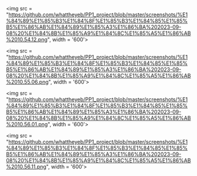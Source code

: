 
<img src = "https://github.com/whattheyeb/PP1_project/blob/master/screenshots/%E1%84%89%E1%85%B3%E1%84%8F%E1%85%B3%E1%84%85%E1%85%B5%E1%86%AB%E1%84%89%E1%85%A3%E1%86%BA%202023-09-08%20%E1%84%8B%E1%85%A9%E1%84%8C%E1%85%A5%E1%86%AB%2010.54.12.png", width = '600'>

<img src = "https://github.com/whattheyeb/PP1_project/blob/master/screenshots/%E1%84%89%E1%85%B3%E1%84%8F%E1%85%B3%E1%84%85%E1%85%B5%E1%86%AB%E1%84%89%E1%85%A3%E1%86%BA%202023-09-08%20%E1%84%8B%E1%85%A9%E1%84%8C%E1%85%A5%E1%86%AB%2010.55.06.png", width = '600'>

<img src = "https://github.com/whattheyeb/PP1_project/blob/master/screenshots/%E1%84%89%E1%85%B3%E1%84%8F%E1%85%B3%E1%84%85%E1%85%B5%E1%86%AB%E1%84%89%E1%85%A3%E1%86%BA%202023-09-08%20%E1%84%8B%E1%85%A9%E1%84%8C%E1%85%A5%E1%86%AB%2010.56.01.png", width = '600'>

<img src = "https://github.com/whattheyeb/PP1_project/blob/master/screenshots/%E1%84%89%E1%85%B3%E1%84%8F%E1%85%B3%E1%84%85%E1%85%B5%E1%86%AB%E1%84%89%E1%85%A3%E1%86%BA%202023-09-08%20%E1%84%8B%E1%85%A9%E1%84%8C%E1%85%A5%E1%86%AB%2010.56.11.png", width = '600'>
